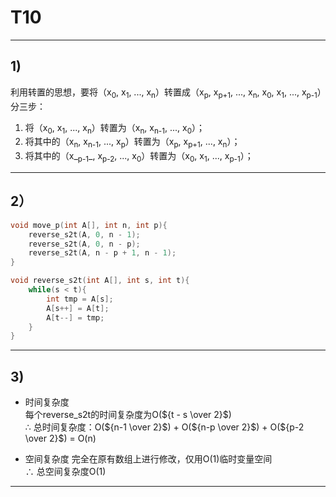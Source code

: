 # T10
***
## 1)
利用转置的思想，要将（x<sub>0</sub>, x<sub>1</sub>, ..., x<sub>n</sub>）转置成（x<sub>p</sub>, x<sub>p+1</sub>, ..., x<sub>n</sub>, x<sub>0</sub>, x<sub>1</sub>, ..., x<sub>p-1</sub>）分三步：  
1. 将（x<sub>0</sub>, x<sub>1</sub>, ..., x<sub>n</sub>）转置为（x<sub>n</sub>, x<sub>n-1</sub>, ..., x<sub>0</sub>）；
2. 将其中的（x<sub>n</sub>, x<sub>n-1</sub>, ..., x<sub>p</sub>）转置为（x<sub>p</sub>, x<sub>p+1</sub>, ..., x<sub>n</sub>）；
3. 将其中的（x_<sub>p-1</sub>_, x<sub>p-2</sub>, ..., x<sub>0</sub>）转置为（x<sub>0</sub>, x<sub>1</sub>, ..., x<sub>p-1</sub>）；
***
## 2）
```c++
void move_p(int A[], int n, int p){
    reverse_s2t(A, 0, n - 1);
    reverse_s2t(A, 0, n - p);
    reverse_s2t(A, n - p + 1, n - 1);
}

void reverse_s2t(int A[], int s, int t){
    while(s < t){
        int tmp = A[s];
        A[s++] = A[t];
        A[t--] = tmp;
    }
}
```
***
## 3)
* 时间复杂度  
    每个reverse_s2t的时间复杂度为O(${t - s \over 2}$)  
    $\therefore$ 总时间复杂度：O(${n-1 \over 2}$) + O(${n-p \over 2}$) + O(${p-2 \over 2}$) = O(n)  

* 空间复杂度
    完全在原有数组上进行修改，仅用O(1)临时变量空间  
    $\therefore$ 总空间复杂度O(1)
    
***
